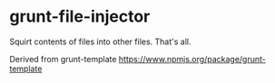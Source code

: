 # grunt-file-injector

Squirt contents of files into other files. That's all.

Derived from grunt-template
https://www.npmjs.org/package/grunt-template

